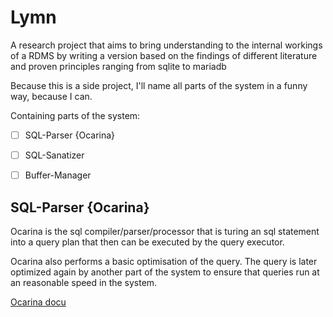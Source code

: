 # Lymn


A research project that aims to bring understanding to the internal workings of a RDMS by writing 
a version based on the findings of different literature and proven principles ranging from sqlite to mariadb

Because this is a side project, I'll name all parts of the system in a funny way, because I can.

Containing parts of the system:

- [ ] SQL-Parser {Ocarina}
- [ ] SQL-Sanatizer
- [ ] Buffer-Manager


## SQL-Parser {Ocarina}

Ocarina is the sql compiler/parser/processor that is turing an sql statement into a query plan
that then can be executed by the query executor.

Ocarina also performs a basic optimisation of the query. The query is later optimized again by another
part of the system to ensure that queries run at an reasonable speed in the system.

[Ocarina docu](./docu/ocarina.md)
